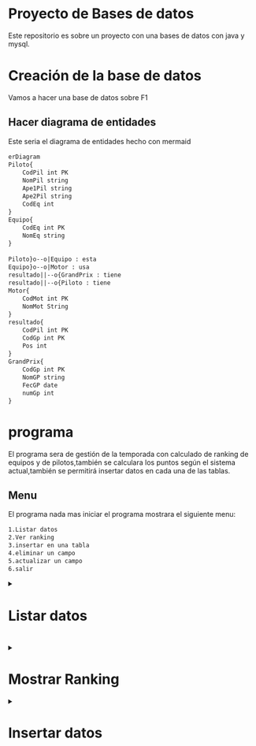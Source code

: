 # Proyecto de Bases de datos
Este repositorio es sobre un proyecto con una bases de datos con java y mysql.
# Creación de la base de datos
Vamos a hacer una base de datos sobre F1
## Hacer diagrama de entidades
Este seria el diagrama de entidades hecho con mermaid
```mermaid
erDiagram
Piloto{
    CodPil int PK
    NomPil string
    Ape1Pil string
    Ape2Pil string 
    CodEq int
}
Equipo{
    CodEq int PK
    NomEq string
}

Piloto}o--o|Equipo : esta
Equipo}o--o|Motor : usa
resultado||--o{GrandPrix : tiene
resultado||--o{Piloto : tiene
Motor{
    CodMot int PK
    NomMot String
}
resultado{
    CodPil int PK
    CodGp int PK
    Pos int
}
GrandPrix{
    CodGp int PK
    NomGP string
    FecGP date
    numGp int
}
```
# programa
El programa sera de gestión de la temporada con calculado de ranking de equipos y de pilotos,también se calculara los puntos según el sistema actual,también se permitirá insertar datos en cada una de las tablas.
## Menu
El programa nada mas iniciar el programa mostrara el siguiente menu:
```
1.Listar datos
2.Ver ranking
3.insertar en una tabla 
4.eliminar un campo
5.actualizar un campo
6.salir
```
<details>
  <summary><h1>Listar datos<h1></summary>
  La función de listar datos abrirá el siguiente submenu preguntando que datos quieres mostrar:

  ```
  1.pilotos
  2.Equipos
  3.Motor
  4.Resultados
  5.GPs
  ```
  a continuación enseñare que hace cada uno de los apartados
  <details>
  <summary><h2>Pilotos<h2></summary>
  en este menu se mostrara otro submenu preguntando como lo quieres listar 

  ```
  1.Listar todos los pilotos
  2.Listar los pilotos de un equipo
  ```
  a continuación enseñare que hace cada uno de los apartados
  <details>
  <summary><h3>Listar todos los pilotos</h3></summary>
  este mostrara todos los pilotos de la tabla pilotos de la siguiente manera

  ![ejemplolistartodpil](img/listartodoslospil.png)<br>
  (no se ven todos los pilotos porque hay deslizar para verlos todos)
  </details>
  <details>
  <summary><h3>Listar los pilotos de un equipo</h3></summary>
  Esta opción mostraras los pilotos agrupados por equipo de la siguiente manera:

  ![alt text](img/listarpiloporeq.png)
  </details>
  
  </details>
  <details>
  <summary><h2>Equipos</h2></summary>
  Esta opción muestra todos los equipos de la siguiente manera:

  ![alt text](img/listareq.png)

  </details>
  <details>
  <summary><h2>Motores</h2></summary>
  Esta opción devuelve todos los motores de la siguiente manera:

  ![alt text](img/listarmot.png)
  </details>
  <details>
  <summary><h2>Resultados</h2></summary>
  Al darle te sale el siguiente menu:

  ```
  1.Listar resultados de un gp
  2.Listar resultados de un piloto
  ```
  a continuación enseñare que hace cada uno de los apartados
  <details>
  <summary><h3>Listar resultados de un gp</h3></summary>
  Te pide el código del GP y te pone una confirmación:
  

  ![alt text](img/confirmarcodgp.png)<br>
  tras lo cual te pone los resultados del gp
  ![alt text](img/resporgp.png)
  </details>
  <details>
  <summary><h3>Listar resultados de un piloto</h3></summary>

  te pregunta el código del piloto y te envia un mensaje de confirmación:

  ![alt text](img/confirmacionpil.png)<br>
  y te pone los resultados: 

  ![alt text](img/reporpil.png)

  </details>
  
  </details>
  <details>
  <summary><h2>GP</h2></summary>
  al darle mostrara todo lo gps:

  ![alt text](img/lisgp.png)
  </details>

  </details>
  
</details>
<details>
<summary><h1>Mostrar Ranking</h1></summary>
Al darle saldrá el siguiente menu:

```
1.Ranking de pilotos
2.Ranking de equipos
3.Ranking de motores
```
Para los ranking se utiliza el sistema de puntos actual(sin punto por vuelta rápida):
| posicion | puntos |
| -------- | ------ |
| 1        | 25     |
| 2        | 18     |
| 3        | 15     |
| 4        | 12     |
| 5        | 10     |
| 6        | 8      |
| 7        | 6      |
| 8        | 4      |
| 9        | 2      |
| 10       | 1      |

<details>
<summary><h2>Ranking de pilotos</h2></summary>
Te muestra el ranking de la temporada por pilotos:

![alt text](img/rankingpil.png)

</details>
<details>
<summary><h2>Ranking de equipos</h2></summary>
muestra el ranking por equipos sumando los puntos de ambos pilotos de cada equipo:

![alt text](img/rankingeq.png)
</details>
<details>
<summary><h2>Ranking de motores</h2></summary>
muestra el ranking por motores sumando los puntos de los equipos que lleven ese motor:

![alt text](img/rankingmot.png)

</details>
</details>
<details>
<summary><h1>Insertar datos</h1></summary>
Al darle sale el siguiente menu se abre el siguiente submenu 

```
1.Equipos
2.Motor
3.pilotos
4.resultados
```
<details>
<summary><h2>Equipos</h2></summary>
Al darle te preguntara el nombre del equipo que deseas poner

![alt text](img/preguntapornom.png)<br>
despues te pregunta por el codigo del motor al ponerlo te pondra una confirmacion con el nombre del motor:
![alt text](img/confirmacionmot.png)


</details>
<details>
<summary><h2>Motor</h2></summary>
Al darle pregunta por el nombre del motor

![alt text](img/pedirnommot.png)<br>
al poner el nombre ya se guardaría ya que no tiene nada mas los motores
</details>
<details>
<summary><h2>Pilotos</h2></summary>
Al darle primero pide el nombre del piloto:

![alt text](img/pedirnompil.png)<br>
Después pregunta por el apellido del piloto

![alt text](img/pedirsurpil.png)<br>
Luego pedirá la fecha de nacimiento con formato dd/MM/yyyy

![alt text](img/pedirfecnac.png)<br>
luego pedira el codigo de equipo del cual pondra un mensaje de confirmacion con el nombre del equipo:

![alt text](img/confirmeq.png)

</details>
<details>
<summary><h2>Resultado</h2></summary>

</details>
</details>

